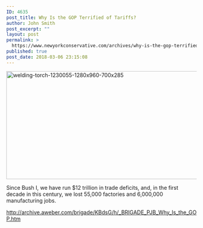 ```yaml
---
ID: 4635
post_title: Why Is the GOP Terrified of Tariffs?
author: John Smith
post_excerpt: ""
layout: post
permalink: >
  https://www.newyorkconservative.com/archives/why-is-the-gop-terrified-of-tariffs/
published: true
post_date: 2018-03-06 23:15:08
---
```

<a href="https://cdn.newyorkconservative.com/wp-content/uploads/2018/03/06231429/welding-torch-1230055-1280x960-700x285.jpg"><img class="alignnone wp-image-4636 size-full" src="https://cdn.newyorkconservative.com/wp-content/uploads/2018/03/06231429/welding-torch-1230055-1280x960-700x285.jpg" alt="welding-torch-1230055-1280x960-700x285" width="700" height="285" /></a>

Since Bush I, we have run $12 trillion in trade deficits, and, in the first decade in this century, we lost 55,000 factories and 6,000,000 manufacturing jobs.

<a href="http://archive.aweber.com/brigade/KBdsG/h/_BRIGADE_PJB_Why_Is_the_GOP.htm">http://archive.aweber.com/brigade/KBdsG/h/_BRIGADE_PJB_Why_Is_the_GOP.htm</a>